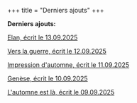 +++
title = "Derniers ajouts"
+++

**Derniers ajouts:**

[Elan, écrit le 13.09.2025](./seasons/29_vingt_neuvieme_saison/elan)

[Vers la guerre, écrit le 12.09.2025](./seasons/29_vingt_neuvieme_saison/vers_la_guerre)

[Impression d'automne, écrit le 11.09.2025](./seasons/29_vingt_neuvieme_saison/impression_d_automne)

[Genèse, écrit le 10.09.2025](./seasons/29_vingt_neuvieme_saison/genese)

[L'automne est là, écrit le 09.09.2025](./seasons/29_vingt_neuvieme_saison/l_automne_est_la)
